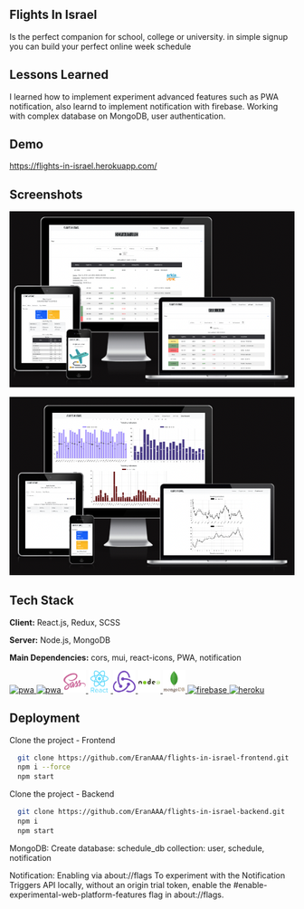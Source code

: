 ## Flights In Israel
   
Is the perfect companion for school, college or university.
in simple signup you can build your perfect online week schedule
  
## Lessons Learned

I learned how to implement experiment advanced features such as PWA notification, also learnd to implement notification with firebase.
Working with complex database on MongoDB, user authentication.

## Demo

https://flights-in-israel.herokuapp.com/

## Screenshots

   <p align="left"><p/>

   <img src="./src/style/imgs/flight_1.png" alt="" />

   <p align="left"><p/>
   <img src="./src/style/imgs/flight_2.png" alt="" />
   
## Tech Stack

**Client:** React.js, Redux, SCSS

**Server:** Node.js, MongoDB

**Main Dependencies:** cors, mui, react-icons, PWA, notification

   <p align="left">
    <a href="" target="_blank" rel="noreferrer"> <img
            src="https://upload.wikimedia.org/wikipedia/commons/thumb/d/d5/Progressive_Web_Apps_Logo.svg/220px-Progressive_Web_Apps_Logo.svg.png" alt="pwa"
            width="80" height="40" />
      </a>
    <a href="" target="_blank" rel="noreferrer"> <img
            src="https://www.seekpng.com/png/small/941-9417062_web-push-notification-delivery-platform-for-web-and.png" alt="pwa"
            width="40" height="40" />
      </a>
   <a href="https://sass-lang.com" target="_blank" rel="noreferrer"> <img
            src="https://raw.githubusercontent.com/devicons/devicon/master/icons/sass/sass-original.svg" alt="sass"
            width="40" height="40" />
      </a>
         <a href="https://reactjs.org/" target="_blank" rel="noreferrer"> <img
            src="https://raw.githubusercontent.com/devicons/devicon/master/icons/react/react-original-wordmark.svg"
            alt="react" width="40" height="40" />
      </a>
       <a href="https://redux.js.org" target="_blank" rel="noreferrer">
         <img src="https://raw.githubusercontent.com/devicons/devicon/master/icons/redux/redux-original.svg" alt="redux"
            width="40" height="40" />
      </a>
      <a href="https://nodejs.org" target="_blank" rel="noreferrer">
         <img src="https://raw.githubusercontent.com/devicons/devicon/master/icons/nodejs/nodejs-original-wordmark.svg"
            alt="nodejs" width="40" height="40" />
      </a>
      <a href="https://www.mongodb.com/" target="_blank" rel="noreferrer"> <img
            src="https://raw.githubusercontent.com/devicons/devicon/master/icons/mongodb/mongodb-original-wordmark.svg"
            alt="mongodb" width="40" height="40" />
      </a>
      <a href="https://firebase.google.com/" target="_blank" rel="noreferrer"> <img
            src="https://www.vectorlogo.zone/logos/firebase/firebase-icon.svg" alt="firebase" width="40" height="40" />
      </a>
           <a href="https://heroku.com" target="_blank" rel="noreferrer"> <img
            src="https://www.vectorlogo.zone/logos/heroku/heroku-icon.svg" alt="heroku" width="40" height="40" />
      </a>
   </p>
      
## Deployment

Clone the project - Frontend

```bash
  git clone https://github.com/EranAAA/flights-in-israel-frontend.git
  npm i --force
  npm start
```

Clone the project - Backend

```bash
  git clone https://github.com/EranAAA/flights-in-israel-backend.git
  npm i
  npm start
```
MongoDB: 
Create database: schedule_db
collection: user, schedule, notification

Notification:
Enabling via about://flags To experiment with the Notification Triggers API locally, 
without an origin trial token, enable the #enable-experimental-web-platform-features flag in about://flags.

